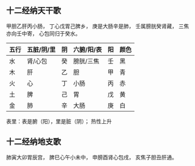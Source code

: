 

## 十二经纳天干歌

甲胆乙肝丙小肠，
丁心戊胃己脾乡，
庚是大肠辛是肺，
壬属膀胱癸肾藏，
三焦亦向壬中寄，
心包同归于癸水。

| 五行  | 五脏/阴/里 | 阴   | 六腑/阳/表 | 阳   | 颜色  |
| --- | ------ | --- | ------ | --- | --- |
| 水   | 肾/心包   | 癸   | 膀胱/三焦  | 壬   | 黑   |
| 木   | 肝      | 乙   | 胆      | 甲   | 青   |
| 火   | 心      | 丁   | 小肠     | 丙   | 赤   |
| 土   | 脾      | 己   | 胃      | 戊   | 黄   |
| 金   | 肺      | 辛   | 大肠     | 庚   | 白   |
表里：表是腑（阳），里是脏（阴）；
热性上升


## 十二经纳地支歌

肺寅大卯胃辰宫，
脾巳心午小未中，
申膀酉肾心包戌，
亥焦子胆丑肝通。

